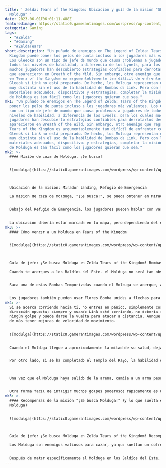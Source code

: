 ```yaml
---
title: ' Zelda: Tears of the Kingdom: Ubicación y guía de la misión "SE BUSCA:
  Molduga" '
date: 2023-06-01T06:01:11.488Z
featuredimage: https://static0.gamerantimages.com/wordpress/wp-content/uploads/2023/05/zelda-tears-of-the-kingdom-wanted-molduga-boss-guide.jpg?q=50&fit=contain&w=1140&h=&dpr=1.5
categoria: Gaming
tags:
  - "#Zelda"
  - "#Gaming"
  - "#ZeldaTears"
short-description: "Un puñado de enemigos en The Legend of Zelda: Tears of the
  Kingdom puede poner los pelos de punta incluso a los jugadores más valientes.
  Los Gleeoks son un tipo de jefe de mundo que causa problemas a jugadores de
  todos los niveles de habilidad, a diferencia de los Lynels, para los cuales
  muchos jugadores han descubierto estrategias confiables para derrotarlos desde
  que aparecieron en Breath of the Wild. Sin embargo, otro enemigo que regresa
  en Tears of the Kingdom es argumentablemente tan difícil de enfrentar como el
  Gleeok si Link no está preparado. De hecho, los Molduga representan una pelea
  muy distinta sin el uso de la habilidad de Bombas de Link. Pero con los
  materiales adecuados, dispositivos y estrategias, completar la misión de caza
  de Molduga es tan fácil como los jugadores quieran que sea."
mk1: "Un puñado de enemigos en The Legend of Zelda: Tears of the Kingdom puede
  poner los pelos de punta incluso a los jugadores más valientes. Los Gleeoks
  son un tipo de jefe de mundo que causa problemas a jugadores de todos los
  niveles de habilidad, a diferencia de los Lynels, para los cuales muchos
  jugadores han descubierto estrategias confiables para derrotarlos desde que
  aparecieron en Breath of the Wild. Sin embargo, otro enemigo que regresa en
  Tears of the Kingdom es argumentablemente tan difícil de enfrentar como el
  Gleeok si Link no está preparado. De hecho, los Molduga representan una pelea
  muy distinta sin el uso de la habilidad de Bombas de Link. Pero con los
  materiales adecuados, dispositivos y estrategias, completar la misión de caza
  de Molduga es tan fácil como los jugadores quieran que sea."
mk2: >-
  #### Misión de caza de Molduga: ¡Se busca!


  ![modulga](https://static0.gamerantimages.com/wordpress/wp-content/uploads/2023/05/2023052212120200_s.jpg?q=50&fit=crop&w=1500&dpr=1.5 "modulga")



  Ubicación de la misión: Mirador Landing, Refugio de Emergencia

  La misión de caza de Molduga, "¡Se busca!", se puede obtener en Mirador Landing una vez que los jugadores hayan completado todas las misiones introductorias para el Purah Pad y estén listos para comenzar su aventura. Una vez que "Fenómenos regionales" se haya agregado a tu libro de misiones, dirígete al Refugio de Emergencia en el centro del pueblo.


  Debajo del Refugio de Emergencia, los jugadores pueden hablar con varios miembros del equipo de control de monstruos e investigadores Zonai en el área. Habla con el capitán del equipo de control de monstruos, quien ofrece recompensas por cazar monstruos en Hyrule. Aquí, Link se enterará de la existencia de un Molduga en los Baldíos del Este de la región Gerudo.


  La ubicación debería estar marcada en tu mapa, pero dependiendo del estado de la tormenta alrededor de Gerudo Town, puede ser más fácil dirigirse a la Torre de Vista del Cielo de Gerudo y saltar directamente al marcador que perderse en el desierto.
mk3: >-
  #### Cómo vencer a un Molduga en Tears of the Kingdom


  ![modulga](https://static0.gamerantimages.com/wordpress/wp-content/uploads/2023/05/2023053022013300_s.jpg?q=50&fit=crop&w=1500&dpr=1.5 "modulga")



  Guía de jefe: ¡Se busca Molduga en Zelda Tears of the Kingdom! Bombas, Flechas de Fusión, Baldíos del Este

  Cuando te acerques a los Baldíos del Este, el Molduga no será tan obvio como otros jefes de mundo. De hecho, apenas debería ser visible a menos que tengas la suerte de verlo saltar desde la arena a lo lejos. En su lugar, busca movimientos debajo de la arena a medida que Link se acerque para ver la ubicación actual del Molduga. Mantén una posición elevada lejos de la arena en todo momento en que Link no esté atacando, ya que puede surgir de la arena prácticamente de la nada y aniquilar sus corazones con un solo ataque. Los Molduga son un poco más difíciles de vencer en Tears of the Kingdom que en Breath of the Wild porque Link ya no tiene la misma facilidad de acceso a explosivos como solía tener. Sin embargo, los jugadores pueden llevar un montón de Bombas Temporizadas Zonai para cumplir el mismo propósito, aunque de una manera mucho más engorrosa.


  Saca una de estas Bombas Temporizadas cuando el Molduga se acerque, actívala y, si se ha calculado correctamente el tiempo, la bestia será expulsada de la arena. A veces, los Molduga se las comerán, al igual que un Dodongo en Ocarina of Time, si se colocan directamente en su camino.


  Los jugadores también pueden usar Flores Bomba unidas a flechas para lograr el mismo efecto, pero deben golpear al Molduga cuando salte fuera del suelo para incapacitarlo.
mk4: >-
  Si se acerca corriendo hacia ti, no entres en pánico, simplemente corre en la
  dirección opuesta; siempre y cuando Link esté corriendo, no debería recibir
  ningún golpe y puede darse la vuelta para atacar a distancia. Aunque no está
  de más tener mejoras de velocidad de movimiento.


  ![modulga](https://static0.gamerantimages.com/wordpress/wp-content/uploads/2023/05/2023053022015200_s.jpg?q=50&fit=crop&w=1500&dpr=1.5 "modulga")


  Cuando el Molduga llegue a aproximadamente la mitad de su salud, dejará de enterrarse completamente bajo la arena mientras se mueve rápidamente, lo que permite a Link golpearlo de manera mucho más confiable. Una vez más, ya sea con Bombas Temporizadas Zonai o Flores Bomba unidas a flechas, observa cuidadosamente los movimientos del Molduga y coloca o dispara las bombas para hacerlo saltar por los aires.


  Por otro lado, si se ha completado el Templo del Rayo, la habilidad de sabia de Riju puede usarse como alternativa a las Flores Bomba para expulsar al Molduga de la arena.



  Una vez que el Molduga haya salido de la arena, cambia a un arma pesada de dos manos con una estadística de ataque alta. El ataque cargado de estas armas permite a Link girarlas rápidamente, golpeando a los enemigos más rápido de lo que podría hacerlo con un ataque normal.


  Otra forma fácil de infligir muchos golpes poderosos rápidamente es unir un material de alto ataque a un arma del tipo Zora, preferiblemente una lanza. Cuando Link activa la habilidad de sabio de Sidon, se considerará mojado y el daño total del arma se duplicará. Combina algo con al menos 20 de ataque a una Lanza Zora, mojate y luego usa su ataque cargado de múltiples golpes o la habilidad de Ráfaga de Golpes para acabar rápidamente con un Molduga vulnerable.
mk5: >-
  #### Recompensas de la misión "¡Se busca Molduga!" (y lo que suelta el
  Molduga)


  ![modulga](https://static0.gamerantimages.com/wordpress/wp-content/uploads/2023/05/2023053022072400_s.jpg?q=50&fit=crop&w=1500&dpr=1.5 "modulga")



  Guía de jefe: ¡Se busca Molduga en Zelda Tears of the Kingdom! Recompensas de la misión, Guts, cofre

  Los Molduga son enemigos valiosos para cazar, ya que sueltan un cofre, así como una gran cantidad de ingredientes poderosos para elixires y para fusionar con armas. Los Molduga sueltan los ingredientes Guts y Aletas de Molduga, y la Mandíbula de Molduga, que es un material poderoso para fusionar. El cofre que deja cada Molduga puede contener una variedad de armas, escudos o arcos diferentes.


  Después de matar específicamente al Molduga en los Baldíos del Este, regresa al capitán en Mirador Landing para entregar la recompensa. Por sus esfuerzos, Link recibirá una Rupia Plateada, que vale 100 Rupias. El capitán también puede indicarle las ubicaciones de otros jefes de mundo, como Hinox y Talus, si Link está buscando algo más que hacer.
---
```

